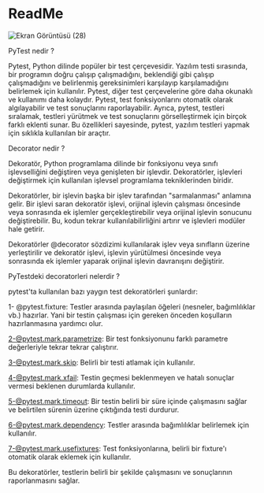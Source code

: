 # ReadMe
![Ekran Görüntüsü (28)](https://user-images.githubusercontent.com/120026505/229372107-a7c1ffc8-42f6-454c-87b9-3da69f909a51.png)

PyTest nedir ?

Pytest, Python dilinde popüler bir test çerçevesidir. Yazılım testi sırasında, bir programın doğru çalışıp çalışmadığını, beklendiği gibi çalışıp çalışmadığını ve belirlenmiş gereksinimleri karşılayıp karşılamadığını belirlemek için kullanılır. 
Pytest, diğer test çerçevelerine göre daha okunaklı ve kullanımı daha kolaydır. Pytest, test fonksiyonlarını otomatik olarak algılayabilir ve test sonuçlarını raporlayabilir. Ayrıca, pytest, testleri sıralamak, testleri yürütmek ve test sonuçlarını görselleştirmek için birçok farklı eklenti sunar. Bu özellikleri sayesinde, pytest, yazılım testleri yapmak için sıklıkla kullanılan bir araçtır.

 Decorator nedir ?

 Dekoratör, Python programlama dilinde bir fonksiyonu veya sınıfı işlevselliğini değiştiren veya genişleten bir işlevdir. Dekoratörler, işlevleri değiştirmek için kullanılan işlevsel programlama tekniklerinden biridir.

 Dekoratörler, bir işlevin başka bir işlev tarafından "sarmalanması" anlamına gelir. Bir işlevi saran dekoratör işlevi, orijinal işlevin çalışması öncesinde veya sonrasında ek işlemler gerçekleştirebilir veya orijinal işlevin sonucunu değiştirebilir. Bu, kodun tekrar kullanılabilirliğini artırır ve işlevleri modüler hale getirir.

 Dekoratörler @decorator sözdizimi kullanılarak işlev veya sınıfların üzerine yerleştirilir ve dekoratör işlevi, işlevin yürütülmesi öncesinde veya sonrasında ek işlemler yaparak orijinal işlevin davranışını değiştirir.

 PyTestdeki decoratorleri nelerdir ?

 pytest'ta kullanılan bazı yaygın test dekoratörleri şunlardır:

 1- @pytest.fixture: Testler arasında paylaşılan öğeleri (nesneler, bağımlılıklar vb.) hazırlar. Yani bir testin çalışması için gereken önceden koşulların             hazırlanmasına yardımcı olur.

 2-@pytest.mark.parametrize: Bir test fonksiyonunu farklı parametre değerleriyle tekrar tekrar çalıştırır.

 3-@pytest.mark.skip: Belirli bir testi atlamak için kullanılır.

 4-@pytest.mark.xfail: Testin geçmesi beklenmeyen ve hatalı sonuçlar vermesi beklenen durumlarda kullanılır.

 5-@pytest.mark.timeout: Bir testin belirli bir süre içinde çalışmasını sağlar ve belirtilen sürenin üzerine çıktığında testi durdurur.

 6-@pytest.mark.dependency: Testler arasında bağımlılıklar belirlemek için kullanılır.

 7-@pytest.mark.usefixtures: Test fonksiyonlarına, belirli bir fixture'ı otomatik olarak eklemek için kullanılır.

 Bu dekoratörler, testlerin belirli bir şekilde çalışmasını ve sonuçlarının raporlanmasını sağlar.
 
